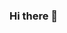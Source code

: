 ### Hi there 👋

<!--
**QuangTH98/QuangTH98** is a ✨ _special_ ✨ repository because its `README.md` (this file) appears on your GitHub profile.

Here are some ideas to get you started:

- 🔭 I’m currently working on ...không hỏi nhiều
- 🌱 I’m currently learning ...ô sờ kê
- 👯 I’m looking to collaborate on ...bạn bè
- 🤔 I’m looking for help with ...bạn bè
- 💬 Ask me about ...trong bot có
- 📫 How to reach me: ...No
- 😄 Pronouns: ...No
- ⚡ Fun fact: ...Vui Vẻ
-->
